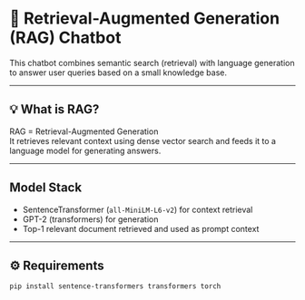 # 🤖 Retrieval-Augmented Generation (RAG) Chatbot

This chatbot combines semantic search (retrieval) with language generation to answer user queries based on a small knowledge base.

---

## 💡 What is RAG?

RAG = Retrieval-Augmented Generation  
It retrieves relevant context using dense vector search and feeds it to a language model for generating answers.

---

## Model Stack

- SentenceTransformer (`all-MiniLM-L6-v2`) for context retrieval
- GPT-2 (transformers) for generation
- Top-1 relevant document retrieved and used as prompt context

---

## ⚙️ Requirements

```bash
pip install sentence-transformers transformers torch
